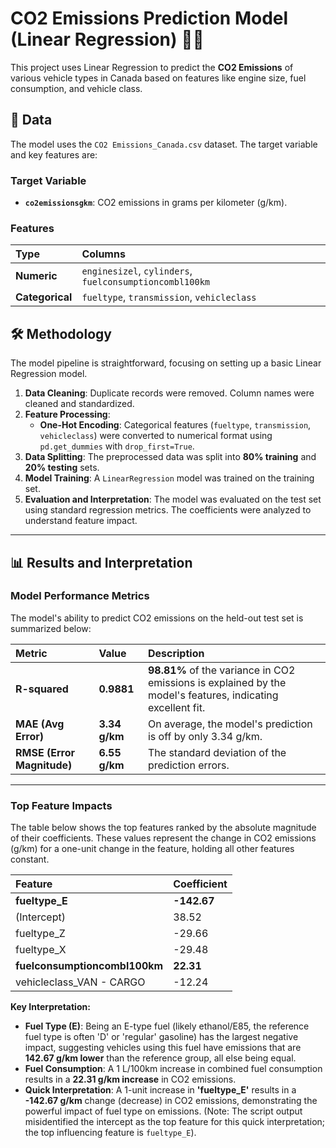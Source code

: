 # CO2 Emissions Prediction Model (Linear Regression) 🚗💨

This project uses Linear Regression to predict the **CO2 Emissions** of various vehicle types in Canada based on features like engine size, fuel consumption, and vehicle class.

## 💾 Data

The model uses the `CO2 Emissions_Canada.csv` dataset. The target variable and key features are:

### Target Variable
* **`co2emissionsgkm`**: CO2 emissions in grams per kilometer (g/km).

### Features
| Type | Columns |
| :--- | :--- |
| **Numeric** | `enginesizel`, `cylinders`, `fuelconsumptioncombl100km` |
| **Categorical** | `fueltype`, `transmission`, `vehicleclass` |

## 🛠️ Methodology

The model pipeline is straightforward, focusing on setting up a basic Linear Regression model.

1.  **Data Cleaning**: Duplicate records were removed. Column names were cleaned and standardized.
2.  **Feature Processing**:
    * **One-Hot Encoding**: Categorical features (`fueltype`, `transmission`, `vehicleclass`) were converted to numerical format using `pd.get_dummies` with `drop_first=True`.
3.  **Data Splitting**: The preprocessed data was split into **80% training** and **20% testing** sets.
4.  **Model Training**: A `LinearRegression` model was trained on the training set.
5.  **Evaluation and Interpretation**: The model was evaluated on the test set using standard regression metrics. The coefficients were analyzed to understand feature impact.

***

## 📊 Results and Interpretation

### Model Performance Metrics

The model's ability to predict CO2 emissions on the held-out test set is summarized below:

| Metric | Value | Description |
| :--- | :--- | :--- |
| **R-squared** | **0.9881** | **98.81%** of the variance in CO2 emissions is explained by the model's features, indicating excellent fit. |
| **MAE (Avg Error)** | **3.34 g/km** | On average, the model's prediction is off by only 3.34 g/km. |
| **RMSE (Error Magnitude)** | **6.55 g/km** | The standard deviation of the prediction errors. |

***

### Top Feature Impacts

The table below shows the top features ranked by the absolute magnitude of their coefficients. These values represent the change in CO2 emissions (g/km) for a one-unit change in the feature, holding all other features constant.

| Feature | Coefficient |
| :--- | :--- |
| **fueltype\_E** | **-142.67** |
| (Intercept) | 38.52 |
| fueltype\_Z | -29.66 |
| fueltype\_X | -29.48 |
| **fuelconsumptioncombl100km** | **22.31** |
| vehicleclass\_VAN - CARGO | -12.24 |

**Key Interpretation:**

* **Fuel Type (E)**: Being an E-type fuel (likely ethanol/E85, the reference fuel type is often 'D' or 'regular' gasoline) has the largest negative impact, suggesting vehicles using this fuel have emissions that are **142.67 g/km lower** than the reference group, all else being equal.
* **Fuel Consumption**: A 1 L/100km increase in combined fuel consumption results in a **22.31 g/km increase** in CO2 emissions.
* **Quick Interpretation**: A 1-unit increase in **'fueltype\_E'** results in a **-142.67 g/km** change (decrease) in CO2 emissions, demonstrating the powerful impact of fuel type on emissions. (Note: The script output misidentified the intercept as the top feature for this quick interpretation; the top influencing feature is `fueltype_E`).

